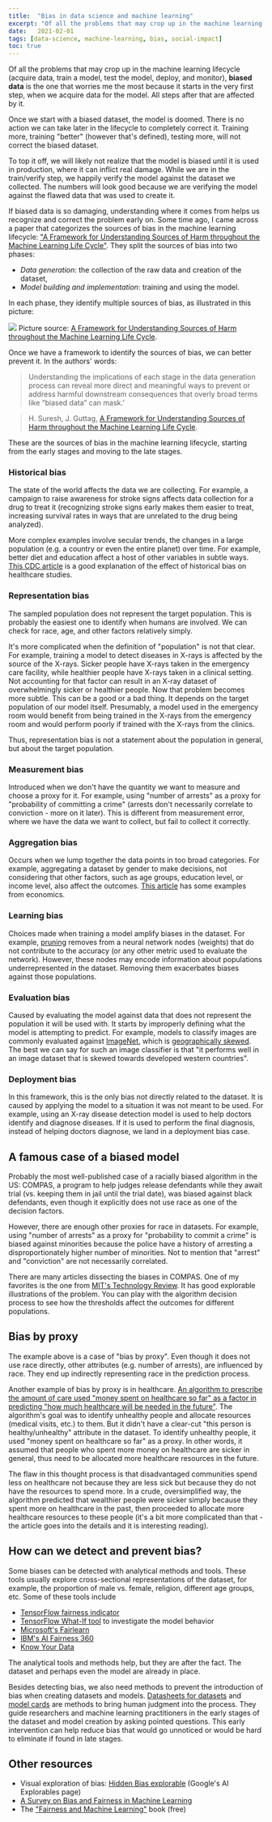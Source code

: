 ```yaml
---
title:  "Bias in data science and machine learning"
excerpt: "Of all the problems that may crop up in the machine learning lifecycle (acquire data, train a model, test the model, deploy, and monitor), biased data is the one that worries me the most because it starts in the very first step, when we acquire data for the model. All steps after that are affected by it."
date:   2021-02-01
tags: [data-science, machine-learning, bias, social-impact]
toc: true
---
```


Of all the problems that may crop up in the machine learning lifecycle (acquire data, train a model, test the model, deploy, and monitor), **biased data** is the one that worries me the most because it starts in the very first step, when we acquire data for the model. All steps after that are affected by it.

Once we start with a biased dataset, the model is doomed. There is no action we can take later in the lifecycle to completely correct it. Training more, training "better" (however that's defined), testing more, will not correct the biased dataset.

To top it off, we will likely not realize that the model is biased until it is used in production, where it can inflict real damage. While we are in the train/verify step, we happily verify the model against the dataset we collected. The numbers will look good because we are verifying the model against the flawed data that was used to create it.

<!--more-->

If biased data is so damaging, understanding where it comes from helps us recognize and correct the problem early on. Some time ago, I came across a paper that categorizes the sources of bias in the machine learning lifecycle: ["A Framework for Understanding Sources of Harm throughout the Machine Learning Life Cycle"](https://arxiv.org/abs/1901.10002). They split the sources of bias into two phases:

- _Data generation_: the collection of the raw data and creation of the dataset,
- _Model building and implementation_: training and using the model.

In each phase, they identify multiple sources of bias, as illustrated in this picture:

![](/images/2021-02-01/sources-of-bias.png)
Picture source: [A Framework for Understanding Sources of Harm throughout the Machine Learning Life Cycle](https://arxiv.org/abs/1901.10002).

Once we have a framework to identify the sources of bias, we can better prevent it. In the authors' words:

> Understanding the implications of each stage in the data generation process can reveal more direct and meaningful ways to prevent or address harmful downstream consequences that overly broad terms like “biased data” can mask.'

> H. Suresh, J. Guttag, [A Framework for Understanding Sources of Harm throughout the Machine Learning Life Cycle](https://arxiv.org/abs/1901.10002).

These are the sources of bias in the machine learning lifecycle, starting from the early stages and moving to the late stages.

### Historical bias

The state of the world affects the data we are collecting. For example, a campaign to raise awareness for stroke signs affects data collection for a drug to treat it (recognizing stroke signs early makes them easier to treat, increasing survival rates in ways that are unrelated to the drug being analyzed).

More complex examples involve secular trends, the changes in a large population (e.g. a country or even the entire planet) over time. For example, better diet and education affect a host of other variables in subtle ways. [This CDC article](https://www.cdc.gov/pcd/issues/2016/16_0133.htm) is a good explanation of the effect of historical bias on healthcare studies.

### Representation bias

The sampled population does not represent the target population. This is probably the easiest one to identify when humans are involved. We can check for race, age, and other factors relatively simply.

It's more complicated when the definition of "population" is not that clear. For example, training a model to detect diseases in X-rays is affected by the source of the X-rays. Sicker people have X-rays taken in the emergency care facility, while healthier people have X-rays taken in a clinical setting. Not accounting for that factor can result in an X-ray dataset of overwhelmingly sicker or healthier people. Now that problem becomes more subtle. This can be a good or a bad thing. It depends on the target population of our model itself. Presumably, a model used in the emergency room would benefit from being trained in the X-rays from the emergency room and would perform poorly if trained with the X-rays from the clinics.

Thus, representation bias is not a statement about the population in general, but about the target population.

### Measurement bias

 Introduced when we don't have the quantity we want to measure and choose a proxy for it. For example, using "number of arrests" as a proxy for "probability of committing a crime" (arrests don't necessarily correlate to conviction - more on it later). This is different from measurement error, where we have the data we want to collect, but fail to collect it correctly.

### Aggregation bias

Occurs when we lump together the data points in too broad categories. For example, aggregating a dataset by gender to make decisions, not considering that other factors, such as age groups, education level, or income level, also affect the outcomes. [This article](https://www.economy.com/home/products/samples/2016-02-15-Balancing-Biases-in-Consumer-Credit-Loss-Estimation-Models.pdf) has some examples from economics.

### Learning bias

Choices made when training a model amplify biases in the dataset. For example, [pruning](https://arxiv.org/abs/2003.03033) removes from a neural network nodes (weights) that do not contribute to the accuracy (or any other metric used to evaluate the network). However, these nodes may encode information about populations underrepresented in the dataset. Removing them exacerbates biases against those populations.

### Evaluation bias

Caused by evaluating the model against data that does not represent the population it will be used with. It starts by improperly defining what the model is attempting to predict. For example, models to classify images are commonly evaluated against [ImageNet](https://image-net.org/), which is [geographically skewed](https://storage.googleapis.com/pub-tools-public-publication-data/pdf/210f9d77c87f8cc471790358f69b4970a8e767ef.pdf). The best we can say for such an image classifier is that "it performs well in an image dataset that is skewed towards developed western countries".

### Deployment bias

In this framework, this is the only bias not directly related to the dataset. It is caused by applying the model to a situation it was not meant to be used. For example, using an X-ray disease detection model is used to help doctors identify and diagnose diseases. If it is used to perform the final diagnosis, instead of helping doctors diagnose, we land in a deployment bias case.

## A famous case of a biased model

Probably the most well-published case of a racially biased algorithm in the US: COMPAS, a program to help judges release defendants while they await trial (vs. keeping them in jail until the trial date), was biased against black defendants, even though it explicitly does not use race as one of the decision factors.

However, there are enough other proxies for race in datasets. For example, using "number of arrests" as a proxy for "probability to commit a crime" is biased against minorities because the police have a history of arresting a disproportionately higher number of minorities. Not to mention that "arrest" and "conviction" are not necessarily correlated.

There are many articles dissecting the biases in COMPAS. One of my favorites is the one from [MIT's Technology Review](https://www.technologyreview.com/2019/10/17/75285/ai-fairer-than-judge-criminal-risk-assessment-algorithm/). It has good explorable illustrations of the problem. You can play with the algorithm decision process to see how the thresholds affect the outcomes for different populations.

## Bias by proxy

The example above is a case of "bias by proxy". Even though it does not use race directly, other attributes (e.g. number of arrests), are influenced by race. They end up indirectly representing race in the prediction process.

Another example of bias by proxy is in healthcare. [An algorithm to prescribe the amount of care used "money spent on healthcare so far" as a factor in predicting "how much healthcare will be needed in the future"](https://www.science.org/doi/10.1126/science.aax2342). The algorithm's goal was to identify unhealthy people and allocate resources (medical visits, etc.) to them. But it didn't have a clear-cut "this person is healthy/unhealthy" attribute in the dataset. To identify unhealthy people, it used "money spent on healthcare so far" as a proxy. In other words, it assumed that people who spent more money on healthcare are sicker in general, thus need to be allocated more healthcare resources in the future.

The flaw in this thought process is that disadvantaged communities spend less on healthcare not because they are less sick but because they do not have the resources to spend more. In a crude, oversimplified way, the algorithm predicted that wealthier people were sicker simply because they spent more on healthcare in the past, then proceeded to allocate more healthcare resources to these people (it's a bit more complicated than that - the article goes into the details and it is interesting reading).

## How can we detect and prevent bias?

Some biases can be detected with analytical methods and tools. These tools usually explore cross-sectional representations of the dataset, for example, the proportion of male vs. female, religion, different age groups, etc. Some of these tools include

- [TensorFlow fairness indicator](https://github.com/tensorflow/fairness-indicators)
- [TensorFlow What-If tool](https://pair-code.github.io/what-if-tool/) to investigate the model behavior
- [Microsoft's Fairlearn](https://www.microsoft.com/en-us/research/publication/fairlearn-a-toolkit-for-assessing-and-improving-fairness-in-ai/)
- [IBM's AI Fairness 360](https://aif360.mybluemix.net/)
- [Know Your Data](https://knowyourdata.withgoogle.com/)

The analytical tools and methods help, but they are after the fact. The dataset and perhaps even the model are already in place.

Besides detecting bias, we also need methods to prevent the introduction of bias when creating datasets and models. [Datasheets for datasets](https://arxiv.org/abs/1803.09010) and [model cards](https://arxiv.org/abs/1810.03993) are methods to bring human judgment into the process. They guide researchers and machine learning practitioners in the early stages of the dataset and model creation by asking pointed questions. This early intervention can help reduce bias that would go unnoticed or would be hard to eliminate if found in late stages.

## Other resources

- Visual exploration of bias: [Hidden Bias explorable](https://pair.withgoogle.com/explorables/hidden-bias/) (Google's AI Explorables page)
- [A Survey on Bias and Fairness in Machine Learning](https://arxiv.org/pdf/1908.09635.pdf)
- The ["Fairness and Machine Learning"](https://fairmlbook.org/) book (free)
